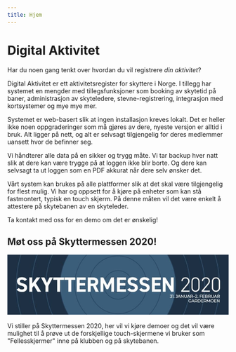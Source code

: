 ```yaml
---
title: Hjem
---
```


# Digital Aktivitet

Har du noen gang tenkt over hvordan du vil registrere _din aktivitet_?

Digital Aktivitet er ett aktivitetsregister for skyttere i Norge. I tillegg har systemet en mengder med tillegsfunksjoner som booking av skytetid på baner, administrasjon av skyteledere, stevne-registrering, integrasjon med kortsystemer og mye mye mer.

Systemet er web-basert slik at ingen installasjon kreves lokalt. Det er heller ikke noen oppgraderinger som må gjøres av dere, nyeste versjon er alltid i bruk. Alt ligger på nett, og alt er selvsagt tilgjengelig for deres medlemmer uansett hvor de befinner seg.

Vi håndterer alle data på en sikker og trygg måte. Vi tar backup hver natt slik at dere kan være trygge på at loggen ikke blir borte. Og dere kan selvsagt ta ut loggen som en PDF akkurat når dere selv ønsker det.

Vårt system kan brukes på alle plattformer slik at det skal være tilgjengelig for flest mulig. Vi har og oppsett for å kjøre på enheter som kan stå fastmontert, typisk en touch skjerm. På denne måten vil det være enkelt å attestere på skytebanen av en skyteleder.

Ta kontakt med oss for en demo om det er ønskelig!

## Møt oss på Skyttermessen 2020!

<div class="text-center mb-2">
    <a target="_blank" href="https://www.skyting.no/forside/events/skyttermessen-2020">
        <img class="img-fluid" src="/assets/img/skyttermessen_2020.jpg" alt="Skyttermessen2020" />
    </a>
</div>

Vi stiller på Skyttermessen 2020, her vil vi kjøre demoer og det vil være mulighet til å prøve ut de forskjellige touch-skjermene vi bruker som "Fellesskjermer" inne på klubben og på skytebanen.
